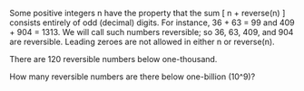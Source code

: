Some positive integers n have the property that the sum [ n + reverse(n) ]
consists entirely of odd (decimal) digits. For instance, 36 + 63 = 99 and
409 + 904 = 1313. We will call such numbers reversible; so 36, 63, 409, and 904
are reversible. Leading zeroes are not allowed in either n or reverse(n).

There are 120 reversible numbers below one-thousand.

How many reversible numbers are there below one-billion (10^9)?
